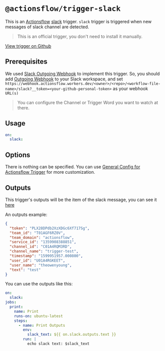 # `@actionsflow/trigger-slack`

This is an [Actionsflow](https://github.com/actionsflow/actionsflow) [slack](https://slack.com/) trigger. `slack` trigger is triggered when new messages of slack channel are detected.

> This is an official trigger, you don't need to install it manually.

[View trigger on Github](https://github.com/actionsflow/actionsflow/tree/master/packages/actionsflow-trigger-slack)

## Prerequisites

We used [Slack Outgoing Webhook](https://actionsflow.slack.com/apps/A0F7VRG6Q-outgoing-webhooks?next_id=0) to implement this trigger. So, you should add [Outgoing Webhook](https://actionsflow.slack.com/apps/A0F7VRG6Q-outgoing-webhooks?next_id=0) to your Slack workspace, and set `https://webhook.actionsflow.workers.dev/<owner>/<repo>/<workflow-file-name>/slack?__token=<your-github-personal-token>` as your webhook `URL(s)`

> You can configure the Channel or Trigger Word you want to watch at there.

## Usage

```yaml
on:
  slack:
```

## Options

There is nothing can be specified. You can use [General Config for Actionsflow Trigger](/docs/workflow.md#ontrigger_nameconfig) for more customization.

## Outputs

This trigger's outputs will be the item of the slack message, you can see it [here](https://api.slack.com/legacy/custom-integrations/outgoing-webhooks#legacy-info__post-data)

An outputs example:

```json
{
  "token": "PLX28DPdb2XzXDGc6Xf717Sg",
  "team_id": "T01AGF6RZ0V",
  "team_domain": "actionsflow",
  "service_id": "1359908388851",
  "channel_id": "C01A4RQM3RD",
  "channel_name": "trigger-test",
  "timestamp": "1599951957.000800",
  "user_id": "U01A4RGKEET",
  "user_name": "theowenyoung",
  "text": "test"
}
```

You can use the outputs like this:

```yaml
on:
  slack:
jobs:
  print:
    name: Print
    runs-on: ubuntu-latest
    steps:
      - name: Print Outputs
        env:
          slack_text: ${{ on.slack.outputs.text }}
        run: |
          echo slack text: $slack_text
```
